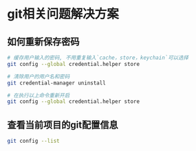 # git相关问题解决方案

## 如何重新保存密码

```sh
# 缓存用户输入的密码, 不用重复输入`cache，store，keychain`可以选择
git config --global credential.helper store

# 清除用户的用户名和密码
git credential-manager uninstall

# 在执行以上命令重新开启
git config --global credential.helper store
```

## 查看当前项目的git配置信息

```sh
git config --list 
```

